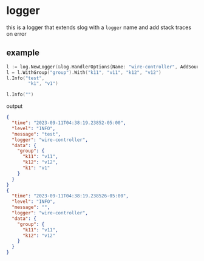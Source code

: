 # logger

this is a logger that extends slog with a `logger` name and add stack traces on error

## example

```go
l := log.NewLogger(&log.HandlerOptions{Name: "wire-controller", AddSource: false})
l = l.WithGroup("group").With("k11", "v11", "k12", "v12")
l.Info("test",
		"k1", "v1")

l.Info("")
```

output

```json
{
  "time": "2023-09-11T04:38:19.23852-05:00",
  "level": "INFO",
  "message": "test",
  "logger": "wire-controller",
  "data": {
    "group": {
      "k11": "v11",
      "k12": "v12",
      "k1": "v1"
    }
  }
}
{
  "time": "2023-09-11T04:38:19.238526-05:00",
  "level": "INFO",
  "message": "",
  "logger": "wire-controller",
  "data": {
    "group": {
      "k11": "v11",
      "k12": "v12"
    }
  }
}
```